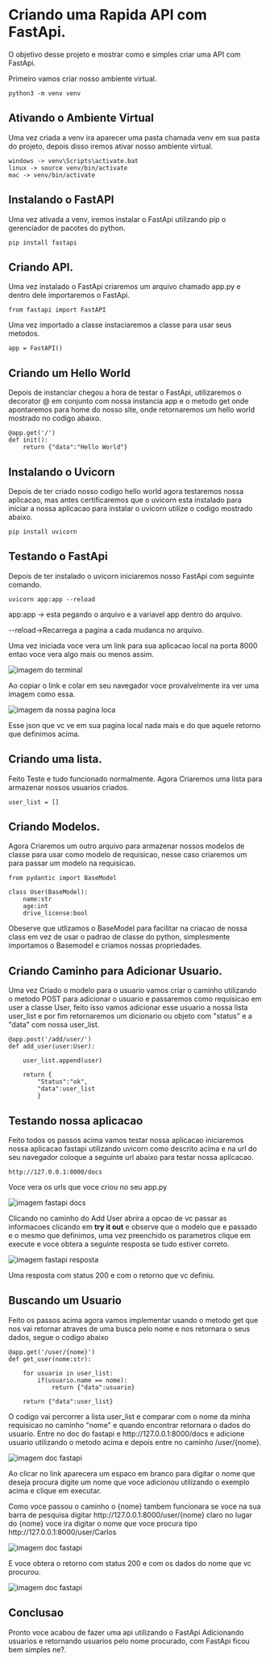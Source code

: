 <h1>Criando uma Rapida API com FastApi.</h1>
<p>O objetivo desse projeto e mostrar como e simples criar uma API com FastApi.</p>

<p>Primeiro vamos criar nosso ambiente virtual. </p>

```
python3 -m venv venv
```

<h2>Ativando o Ambiente Virtual</h2>
<p>Uma vez criada a venv ira aparecer uma pasta chamada venv em sua pasta do projeto, depois disso iremos ativar nosso ambiente virtual.</p>

```
windows -> venv\Scripts\activate.bat
linux -> source venv/bin/activate
mac -> venv/bin/activate
```

<h2>Instalando o FastAPI</h2>
<p>Uma vez ativada a venv, iremos instalar o FastApi utilizando pip o gerenciador de pacotes do python.</p>

```
pip install fastapi
```
<h2>Criando API.</h2>
<p>Uma vez instalado o FastApi criaremos um arquivo chamado app.py e dentro dele importaremos o FastApi.</p>

```
from fastapi import FastAPI
```

<p>Uma vez importado a classe instaciaremos a classe para usar seus metodos. </p>

```
app = FastAPI()
```
<h2>Criando um Hello World</h2>
<p>Depois de instanciar chegou a hora de testar o FastApi, utilizaremos o decorator @ em conjunto com nossa instancia app e o metodo get onde apontaremos para home do nosso site, onde retornaremos um hello world mostrado no codigo abaixo.</p>

```
@app.get('/')
def init():
    return {"data":"Hello World"}
```

<h2>Instalando o Uvicorn</h2>
<p>Depois de ter criado nosso codigo hello world agora testaremos nossa aplicacao, mas antes certificaremos que o uvicorn esta instalado para iniciar a nossa aplicacao para instalar o uvicorn utilize o codigo mostrado abaixo.</p>

```
pip install uvicorn
```
<h2>Testando o FastApi</h2>
<p>Depois de ter instalado o uvicorn iniciaremos nosso FastApi com seguinte comando.</p>

```
uvicorn app:app --reload
```
<p>app:app -> esta pegando o arquivo e a variavel app dentro do arquivo.

--reload->Recarrega a pagina a cada mudanca no arquivo.
</p>

<p>Uma vez iniciada voce vera um link para sua aplicacao local na porta 8000 entao voce vera algo mais ou menos assim.</p>

![imagem do terminal](https://i.imgur.com/2atgfXQ.png)

<p>Ao copiar o link e colar em seu navegador voce provalvelmente ira ver uma imagem como essa.</p>

![imagem da nossa pagina loca](https://i.imgur.com/WHLP2nX.png)

<p>Esse json que vc ve em sua pagina local nada mais e do que aquele retorno que definimos acima.</p>

<h2>Criando uma lista.</h2>
<p>Feito Teste e tudo funcionado normalmente. Agora Criaremos uma lista para armazenar nossos usuarios criados.</p>

```
user_list = []
```

<h2>Criando Modelos.</h2>
<p>Agora Criaremos um outro arquivo para armazenar nossos modelos de classe para usar como modelo de requisicao, nesse caso criaremos um para passar um modelo na requisicao.</p>

```
from pydantic import BaseModel

class User(BaseModel):
    name:str
    age:int
    drive_license:bool
```

<p>Obeserve que utlizamos o BaseModel para facilitar na criacao de nossa class em vez de usar o padrao de classe do python, simplesmente importamos o Basemodel e criamos nossas propriedades.</p>

<h2>Criando Caminho para Adicionar Usuario.</h2>

<p>Uma vez Criado o modelo para o usuario vamos criar o caminho utilizando o metodo POST para adicionar o usuario e passaremos como requisicao em user a classe User, feito isso vamos adicionar esse usuario a nossa lista user_list e por fim retornaremos um dicionario ou objeto com "status" e a "data" com nossa user_list.</p>

```
@app.post('/add/user/')
def add_user(user:User):
    
    user_list.append(user)

    return {
        "Status":"ok",
        "data":user_list
        }
```
<h2>Testando nossa aplicacao</h2>
<p>Feito todos os passos acima vamos testar nossa aplicacao iniciaremos nossa aplicacao fastapi utilizando uvicorn como descrito acima e na url do seu navegador coloque a seguinte url abaixo para testar nossa aplicacao.</p>

```
http://127.0.0.1:8000/docs
```
<p>Voce vera os urls que voce criou no seu app.py</p>

![imagem fastapi docs](https://i.imgur.com/9N3ukA4.png)

<p>Clicando no caminho do Add User abrira a opcao de vc passar as informacoes clicando em <b>try it out</b> e observe que o modelo que e passado e o mesmo que definimos, uma vez preenchido os parametros clique em execute e voce obtera a seguinte resposta se tudo estiver correto.</p>

![imagem fastapi resposta](https://i.imgur.com/XO7jRJl.png)

<p>Uma resposta com status 200 e com o retorno que vc definiu.</p>


<h2>Buscando um Usuario</h2>
<p>Feito os passos acima agora vamos implementar usando o metodo get que nos vai retornar atraves de uma busca pelo nome e nos retornara o seus dados, segue o codigo abaixo</p>

```
@app.get('/user/{nome}')
def get_user(nome:str):

    for usuario in user_list:
        if(usuario.name == nome):
            return {"data":usuario}

    return {"data":user_list}  
```
<p>O codigo vai percorrer a lista user_list e comparar com o nome da minha requisicao no caminho "nome" e quando encontrar retornara o dados do usuario. Entre no doc do fastapi e http://127.0.0.1:8000/docs e adicione usuario utilizando o metodo acima e depois entre no caminho /user/{nome}.</p>

![imagem doc fastapi](https://i.imgur.com/B161t8q.png)

<p>Ao clicar no link aparecera um espaco em branco para digitar o nome que deseja procura digite um nome que voce adicionou utilizando o exemplo acima e clique em executar.</p>

<p>Como voce passou o caminho o {nome} tambem funcionara se voce na sua barra de pesquisa digitar http://127.0.0.1:8000/user/{nome} claro no lugar do {nome} voce ira digitar o nome que voce procura tipo http://127.0.0.1:8000/user/Carlos</p>

![imagem doc fastapi](https://i.imgur.com/HLjAQwZ.png)

<p>E voce obtera o retorno com status 200 e com os dados do nome que vc procurou.</p>

![imagem doc fastapi](https://i.imgur.com/Ig68rlV.png)

<h2>Conclusao</h2>
<p>Pronto voce acabou de fazer uma api utilizando o FastApi Adicionando usuarios e retornando usuarios pelo nome procurado, com FastApi ficou bem simples ne?.</p>